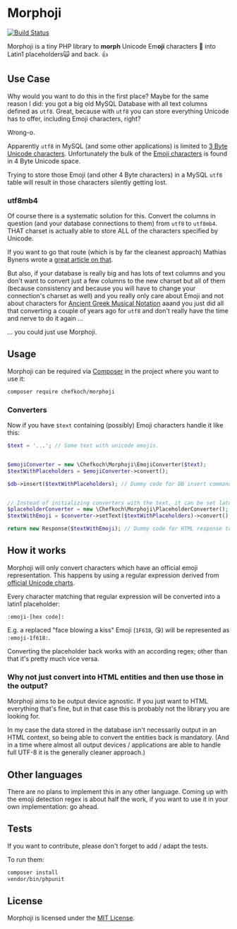 # Morphoji

[![Build Status](https://travis-ci.org/chefkoch-dev/morphoji.svg?branch=master)](https://travis-ci.org/chefkoch-dev/morphoji)

Morphoji is a tiny PHP library to **morph** Unicode Em**oji** characters 🤗 into 
Latin1 placeholders🙀 and back. 👍

## Use Case

Why would you want to do this in the first place? Maybe for the same reason I
did: you got a big old MySQL Database with all text columns defined as `utf8`.
Great, because with `utf8` you can store everything Unicode has to offer, 
including Emoji characters, right?

Wrong-o.

Apparently `utf8` in MySQL (and some other applications) is limited to [3 Byte 
Unicode characters](https://en.wikipedia.org/wiki/UTF-8#Description). 
Unfortunately the bulk of the 
[Emoji characters](https://unicode-table.com/en/#emoticons) is found in 4 Byte
Unicode space.

Trying to store those Emoji (and other 4 Byte characters) in a MySQL `utf8`
table will result in those characters silently getting lost.

### utf8mb4

Of course there is a systematic solution for this. Convert the columns in 
question (and your database connections to them) from `utf8` to `utf8mb4`. THAT
charset is actually able to store ALL of the characters specified by Unicode.

If you want to go that route (which is by far the cleanest approach) Mathias 
Bynens wrote a 
[great article on that](https://mathiasbynens.be/notes/mysql-utf8mb4).

But also, if your database is really big and has lots of text columns and you
don't want to convert just a few columns to the new charset but all of them
(because consistency and because you will have to change your connection's
charset as well) and you really only care about Emoji and not about 
characters for 
[Ancient Greek Musical Notation](https://unicode-table.com/en/#ancient-greek-musical-notation) 
aaand you just did all that converting a couple of years ago for `utf8` and 
don't really have the time and nerve to do it again ...

... you could just use Morphoji. 

## Usage

Morphoji can be required via [Composer](https://getcomposer.org) in the project
where you want to use it:

```bash
composer require chefkoch/morphoji
```

### Converters

Now if you have `$text` containing (possibly) Emoji characters handle it like 
this:

```php
$text = '...'; // Some text with unicode emojis.


$emojiConverter = new \Chefkoch\Morphoji\EmojiConverter($text);
$textWithPlaceholders = $emojiConverter->convert();

$db->insert($textWithPlaceholders); // Dummy code for DB insert command.


// Instead of initializing converters with the text, it can be set later.
$placeholderConverter = new \Chefkoch\Morphoji\PlaceholderConverter();
$textWithEmoji = $converter->setText($textWithPlaceholders)->convert();

return new Response($textWithEmoji); // Dummy code for HTML response to browser.
```

## How it works

Morphoji will only convert characters which have an official emoji 
representation. This happens by using a regular expression derived from 
[official Unicode charts](http://www.unicode.org/Public/emoji/5.0/).

Every character matching that regular expression will be converted into a
latin1 placeholder:

```
:emoji-[hex code]:
```

E.g. a replaced "face blowing a kiss" Emoji (`1F618`, 😘) will be represented 
as `:emoji-1f618:`.

Converting the placeholder back works with an according regex; other than that 
it's pretty much vice versa.

### Why not just convert into HTML entities and then use those in the output?

Morphoji aims to be output device agnostic. If you just want to HTML everything
that's fine, but in that case this is probably not the library you are looking
for.

In my case the data stored in the database isn't necessarily output in an HTML
context, so being able to convert the entities back is mandatory. (And in a time
where almost all output devices / applications are able to handle full UTF-8 it
is the generally cleaner approach.)

## Other languages

There are no plans to implement this in any other language. Coming up with the
emoji detection regex is about half the work, if you want to use it in your own 
implementation: go ahead.

## Tests

If you want to contribute, please don't forget to add / adapt the tests.

To run them:

```bash
composer install
vendor/bin/phpunit
```

## License

Morphoji is licensed under the [MIT License](LICENSE).
